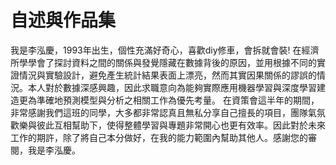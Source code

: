 # 自述與作品集
我是李泓慶，1993年出生，個性充滿好奇心，喜歡diy修車，會拆就會裝! 在經濟所學學會了探討資料之間的關係與發覺隱藏在數據背後的原因，並用根據不同的實證情況與實驗設計，避免產生統計結果表面上漂亮，然而其實因果關係的謬誤的情況。本人對於數據深感興趣，因此求職意向為能夠實際應用機器學習與深度學習建造更為準確地預測模型與分析之相關工作為優先考量。
		在資策會這半年的期間，非常感謝我們這班的同學，大多都非常認真且無私分享自己擅長的項目，團隊氣氛歡樂與彼此互相幫助下，使得整體學習與專題非常開心也更有效率。因此對於未來工作的期許，除了將自己本分做好，在我的能力範圍內幫助其他人。感謝您的審閱，我是李泓慶。

